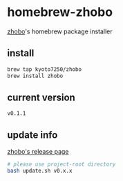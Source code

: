# homebrew-zhobo
[zhobo](https://github.com/kyoto7250/zhobo)'s homebrew package installer

## install
```bash
brew tap kyoto7250/zhobo
brew install zhobo
```

## current version
`v0.1.1`

## update info
[zhobo's release page](https://github.com/kyoto7250/zhobo/releases/)

```bash
# please use project-root directory
bash update.sh v0.x.x
```